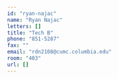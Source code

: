 ```yaml
---
id: "ryan-najac"
name: "Ryan Najac"
letters: []
title: "Tech B"
phone: "851-5287"
fax: ""
email: "rdn2108@cumc.columbia.edu"
room: "403"
url: []
---
```

